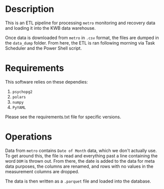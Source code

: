 # Description

This is an ETL pipeline for processing `metro` monitoring and recovery data and loading it into the KWB data warehouse.

Once data is downloaded from `metro` in `.csv` format, the files are dumped in the `data_dump` folder. From here, the ETL is ran following morning via Task Scheduler and the Power Shell script.

# Requirements

This software relies on these dependies:

1. `psychopg2`
2. `polars`
3. `numpy`
4. `PyYAML`

Please see the requirements.txt file for specific versions.

# Operations

Data from `metro` contains `Date of Month` data, which we don't actually use. To get around this, the file is read and everything past a line containing the word `DOM` is thrown out. From there, the date is added to the data for meta data purposes, the columns are renamed, and rows with no values in the measurement columns are dropped. 

The data is then written as a `.parquet` file and loaded into the database.